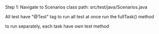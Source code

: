 Step 1: Navigate to Scenarios class
path: src/test/java/Scenarios.java

All test have "@Test" tag
to run all test at once run the fullTask() method 

to run separately, each task have own test method  